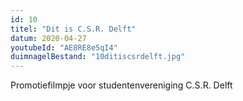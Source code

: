 ```yaml
---
id: 10
titel: "Dit is C.S.R. Delft"
datum: 2020-04-27
youtubeId: "AE8RE8e5qI4"
duimnagelBestand: "10ditiscsrdelft.jpg"
---
```


Promotiefilmpje voor studentenvereniging C.S.R. Delft
